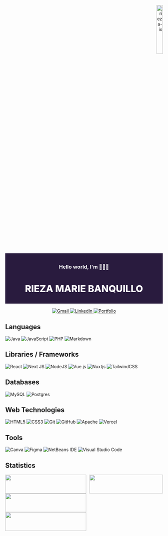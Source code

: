 <!-- Profile Visits -->
<div style="text-align: right; margin-bottom: 3%;">
    <img style="width: 20%;" src="https://komarev.com/ghpvc/?username=rieza-ix&label=profile_visits&color=0e75b6&style=for-the-badge&color=blueviolet" alt="rieza-ix" />
</div>

<!-- Heading -->
<div style="width: 100%; padding: 10px 0; background-color: #291b3e; color:white; text-align: center; margin-bottom: 3%">
    <h3>Hello world, I'm 🙋🏻‍♀️</h3>
    <h1 style="font-weight: 800; font-size: 30px;">RIEZA MARIE BANQUILLO</h1>
</div>

<!-- Contacts -->
<div style="text-align: center;">
    <a href="mailto:rizmarezlo@gmail.com">
        <img src="https://img.shields.io/badge/Gmail-D14836?style=for-the-badge&logo=gmail&logoColor=white" alt="Gmail">
    </a>
    <a href="https://www.linkedin.com/in/riezamarie-banquillo/">
        <img src="https://img.shields.io/badge/linkedin-%230077B5.svg?style=for-the-badge&logo=linkedin&logoColor=white" alt="LinkedIn">
    </a>
    <a href="https://rmjb.vercel.app">
        <img src="https://img.shields.io/badge/Portfolio-%23000000.svg?style=for-the-badge&logo=firefox&logoColor=#FF7139" alt="Portfolio">
    </a>
</div>

**<h2>Languages</h2>**

![Java](https://img.shields.io/badge/java-%23ED8B00.svg?style=for-the-badge&logo=openjdk&logoColor=white)
![JavaScript](https://img.shields.io/badge/javascript-%23323330.svg?style=for-the-badge&logo=javascript&logoColor=%23F7DF1E)
![PHP](https://img.shields.io/badge/php-%23777BB4.svg?style=for-the-badge&logo=php&logoColor=white)
![Markdown](https://img.shields.io/badge/markdown-%23000000.svg?style=for-the-badge&logo=markdown&logoColor=white)

**<h2>Libraries / Frameworks</h2>**

![React](https://img.shields.io/badge/react-%2320232a.svg?style=for-the-badge&logo=react&logoColor=%2361DAFB)
![Next JS](https://img.shields.io/badge/Next-black?style=for-the-badge&logo=next.js&logoColor=white)
![NodeJS](https://img.shields.io/badge/node.js-6DA55F?style=for-the-badge&logo=node.js&logoColor=white)
![Vue.js](https://img.shields.io/badge/vuejs-%2335495e.svg?style=for-the-badge&logo=vuedotjs&logoColor=%234FC08D)
![Nuxtjs](https://img.shields.io/badge/Nuxt-002E3B?style=for-the-badge&logo=nuxtdotjs&logoColor=#00DC82)
![TailwindCSS](https://img.shields.io/badge/tailwindcss-%2338B2AC.svg?style=for-the-badge&logo=tailwind-css&logoColor=white)

**<h2>Databases</h2>**

![MySQL](https://img.shields.io/badge/mysql-4479A1.svg?style=for-the-badge&logo=mysql&logoColor=white)
![Postgres](https://img.shields.io/badge/postgres-%23316192.svg?style=for-the-badge&logo=postgresql&logoColor=white)

**<h2>Web Technologies</h2>**

![HTML5](https://img.shields.io/badge/html5-%23E34F26.svg?style=for-the-badge&logo=html5&logoColor=white)
![CSS3](https://img.shields.io/badge/css3-%231572B6.svg?style=for-the-badge&logo=css3&logoColor=white)
![Git](https://img.shields.io/badge/git-%23F05033.svg?style=for-the-badge&logo=git&logoColor=white)
![GitHub](https://img.shields.io/badge/github-%23121011.svg?style=for-the-badge&logo=github&logoColor=white)
![Apache](https://img.shields.io/badge/apache-%23D42029.svg?style=for-the-badge&logo=apache&logoColor=white)
![Vercel](https://img.shields.io/badge/vercel-%23000000.svg?style=for-the-badge&logo=vercel&logoColor=white)

**<h2>Tools</h2>**

![Canva](https://img.shields.io/badge/Canva-%2300C4CC.svg?style=for-the-badge&logo=Canva&logoColor=white)
![Figma](https://img.shields.io/badge/figma-%23F24E1E.svg?style=for-the-badge&logo=figma&logoColor=white)
![NetBeans IDE](https://img.shields.io/badge/NetBeansIDE-1B6AC6.svg?style=for-the-badge&logo=apache-netbeans-ide&logoColor=white)
![Visual Studio Code](https://img.shields.io/badge/Visual%20Studio%20Code-0078d7.svg?style=for-the-badge&logo=visual-studio-code&logoColor=white)

**<h2>Statistics</h2>**

<div style="display: flex; justify-content: space-between;">
    <!-- Stats and Streaks -->
    <div style="flex: 1.1; margin-right: 10px;">
        <!-- GitHub Stats -->
        <img width="100%" src="https://github-readme-stats.vercel.app/api?username=rieza-ix&theme=jolly&show_icons=true" />
        <!-- GitHub Streak -->
        <img width="100%" src="https://github-readme-streak-stats.herokuapp.com/?user=rieza-ix&theme=jolly" />
        <!-- Contributions -->
        <img width="100%" src="https://github-profile-summary-cards.vercel.app/api/cards/profile-details?username=rieza-ix&theme=jolly" />
    </div>
    <!-- Most Used Languages -->
    <div style="flex: 1;">
        <img style="height: 100%;" src="https://github-readme-stats.vercel.app/api/top-langs/?username=rieza-ix&langs_count=10&theme=jolly" />
    </div>
</div>
